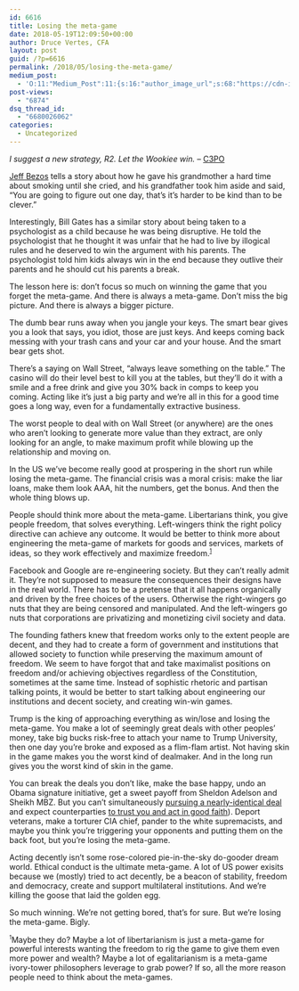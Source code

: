 ```yaml
---
id: 6616
title: Losing the meta-game
date: 2018-05-19T12:09:50+00:00
author: Druce Vertes, CFA
layout: post
guid: /?p=6616
permalink: /2018/05/losing-the-meta-game/
medium_post:
  - 'O:11:"Medium_Post":11:{s:16:"author_image_url";s:68:"https://cdn-images-1.medium.com/fit/c/200/200/0*tLekueVp7unnAXxY.jpg";s:10:"author_url";s:25:"https://medium.com/@druce";s:11:"byline_name";N;s:12:"byline_email";N;s:10:"cross_link";s:2:"no";s:2:"id";s:12:"e783991b5995";s:21:"follower_notification";s:3:"yes";s:7:"license";s:19:"all-rights-reserved";s:14:"publication_id";s:2:"-1";s:6:"status";s:6:"public";s:3:"url";s:59:"https://medium.com/@druce/losing-the-meta-game-e783991b5995";}'
post-views:
  - "6874"
dsq_thread_id:
  - "6680026062"
categories:
  - Uncategorized
---
```

_I suggest a new strategy, R2. Let the Wookiee win._ &#8211; [C3PO](https://www.starwars.com/video/let-the-wookiee-win)

[Jeff Bezos](http://www.businessinsider.com/amazon-ceo-jeff-bezos-empathy-kindness-2018-4) tells a story about how he gave his grandmother a hard time about smoking until she cried, and his grandfather took him aside and said, &#8220;You are going to figure out one day, that&#8217;s it&#8217;s harder to be kind than to be clever.&#8221;

Interestingly, Bill Gates has a similar story about being taken to a psychologist as a child because he was being disruptive. He told the psychologist that he thought it was unfair that he had to live by illogical rules and he deserved to win the argument with his parents. The psychologist told him kids always win in the end because they outlive their parents and he should cut his parents a break. 

The lesson here is: don&#8217;t focus so much on winning the game that you forget the meta-game. And there is always a meta-game. Don&#8217;t miss the big picture. And there is always a bigger picture.

The dumb bear runs away when you jangle your keys. The smart bear gives you a look that says, you idiot, those are just keys. And keeps coming back messing with your trash cans and your car and your house. And the smart bear gets shot.

There&#8217;s a saying on Wall Street, &#8220;always leave something on the table.&#8221; The casino will do their level best to kill you at the tables, but they&#8217;ll do it with a smile and a free drink and give you 30% back in comps to keep you coming. Acting like it&#8217;s just a big party and we&#8217;re all in this for a good time goes a long way, even for a fundamentally extractive business.

The worst people to deal with on Wall Street (or anywhere) are the ones who aren&#8217;t looking to generate more value than they extract, are only looking for an angle, to make maximum profit while blowing up the relationship and moving on.

In the US we&#8217;ve become really good at prospering in the short run while losing the meta-game. The financial crisis was a moral crisis: make the liar loans, make them look AAA, hit the numbers, get the bonus. And then the whole thing blows up.

People should think more about the meta-game. Libertarians think, you give people freedom, that solves everything. Left-wingers think the right policy directive can achieve any outcome. It would be better to think more about engineering the meta-game of markets for goods and services, markets of ideas, so they work effectively and maximize freedom.<sup><small><a href="#1">1</a></small></sup>

Facebook and Google are re-engineering society. But they can&#8217;t really admit it. They&#8217;re not supposed to measure the consequences their designs have in the real world. There has to be a pretense that it all happens organically and driven by the free choices of the users. Otherwise the right-wingers go nuts that they are being censored and manipulated. And the left-wingers go nuts that corporations are privatizing and monetizing civil society and data.

The founding fathers knew that freedom works only to the extent people are decent, and they had to create a form of government and institutions that allowed society to function while preserving the maximum amount of freedom. We seem to have forgot that and take maximalist positions on freedom and/or achieving objectives regardless of the Constitution, sometimes at the same time. Instead of sophistic rhetoric and partisan talking points, it would be better to start talking about engineering our institutions and decent society, and creating win-win games.

Trump is the king of approaching everything as win/lose and losing the meta-game. You make a lot of seemingly great deals with other peoples&#8217; money, take big bucks risk-free to attach your name to Trump University, then one day you&#8217;re broke and exposed as a flim-flam artist. Not having skin in the game makes you the worst kind of dealmaker. And in the long run gives you the worst kind of skin in the game.

You can break the deals you don&#8217;t like, make the base happy, undo an Obama signature initiative, get a sweet payoff from Sheldon Adelson and Sheikh MBZ. But you can&#8217;t simultaneously [pursuing a nearly-identical deal](https://www.washingtonpost.com/politics/nuclear-deal-trump-seeks-with-north-korea-could-mirror-iran-deal-he-hates/2018/05/18/e6766ab8-5955-11e8-b656-a5f8c2a9295d_story.html) and expect counterparties [to trust you and act in good faith](http://www.scmp.com/week-asia/opinion/article/2145675/why-would-kim-jong-un-trust-trump-now-hes-ripped-irans-nuclear)). Deport veterans, make a torturer CIA chief, pander to the white supremacists, and maybe you think you&#8217;re triggering your opponents and putting them on the back foot, but you&#8217;re losing the meta-game.

Acting decently isn&#8217;t some rose-colored pie-in-the-sky do-gooder dream world. Ethical conduct is the ultimate meta-game. A lot of US power exisits because we (mostly) tried to act decently, be a beacon of stability, freedom and democracy, create and support multilateral institutions. And we&#8217;re killing the goose that laid the golden egg.

So much winning. We&#8217;re not getting bored, that&#8217;s for sure. But we&#8217;re losing the meta-game. Bigly.

<a name="1"><sup><small>1</small></sup></a>Maybe they do? Maybe a lot of libertarianism is just a meta-game for powerful interests wanting the freedom to rig the game to give them even more power and wealth? Maybe a lot of egalitarianism is a meta-game ivory-tower philosophers leverage to grab power? If so, all the more reason people need to think about the meta-games.